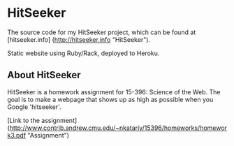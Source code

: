 HitSeeker
====================

The source code for my HitSeeker project, which can be found at [hitseeker.info] (http://hitseeker.info "HitSeeker").

Static website using Ruby/Rack, deployed to Heroku.

About HitSeeker
-------------
HitSeeker is a homework assignment for 15-396: Science of the Web. The goal is to make a webpage that shows up as high as possible when you Google 'hitseeker'.

[Link to the assignment] (http://www.contrib.andrew.cmu.edu/~nkatariy/15396/homeworks/homework3.pdf "Assignment")
